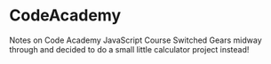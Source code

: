 # CodeAcademy
Notes on Code Academy JavaScript Course
Switched Gears midway through and decided to do a small little calculator project instead!